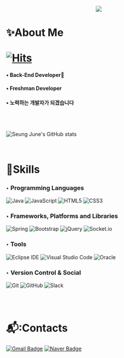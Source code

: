 <p align="center">
  <img src="https://capsule-render.vercel.app/api?type=slice&color=9EF3D2&height=300&section=header&text=SeungJune Lee&fontSize=80"/> 
</p>



# ✨About Me <span>&nbsp;&nbsp;&nbsp;&nbsp;&nbsp;&nbsp;&nbsp;&nbsp;&nbsp;&nbsp;&nbsp;&nbsp;&nbsp;&nbsp;&nbsp;&nbsp;&nbsp;&nbsp;&nbsp;&nbsp;&nbsp;&nbsp;&nbsp;&nbsp;&nbsp;&nbsp;&nbsp;&nbsp;&nbsp;&nbsp;&nbsp;&nbsp;&nbsp;&nbsp;&nbsp;&nbsp;&nbsp;&nbsp;&nbsp;&nbsp;&nbsp;&nbsp;&nbsp;&nbsp;&nbsp;&nbsp;&nbsp;&nbsp;&nbsp;&nbsp;&nbsp;&nbsp;&nbsp;&nbsp;&nbsp;&nbsp;&nbsp;&nbsp;&nbsp;&nbsp;&nbsp;&nbsp;&nbsp;&nbsp;&nbsp;&nbsp;&nbsp;&nbsp;&nbsp;&nbsp;[![Hits](https://hits.seeyoufarm.com/api/count/incr/badge.svg?url=https%3A%2F%2Fgithub.com%2Fsseungjjune&count_bg=%2357EACF&title_bg=%23339BDA&icon=&icon_color=%23E7E7E7&title=hits&edge_flat=false)](https://hits.seeyoufarm.com)</span>

#### • Back-End Developer🧑
#### • Freshman Developer
#### • 노력하는 개발자가 되겠습니다

<br><br>

![Seung June's GitHub stats](https://github-readme-stats.vercel.app/api?username=sseungjjune&theme=vue-dark&show_icons=true)


<br>

# 💪Skills
### ‣ Programming Languages
![Java](https://img.shields.io/badge/java-007396.svg?style=for-the-badge&logo=java&logoColor=white)
![JavaScript](https://img.shields.io/badge/JavaScript-F7DF1E.svg?style=for-the-badge&logo=JavaScript&logoColor=white)
![HTML5](https://img.shields.io/badge/HTML5-E34F26.svg?style=for-the-badge&logo=HTML5&logoColor=white)
![CSS3](https://img.shields.io/badge/CSS3-1572B6.svg?style=for-the-badge&logo=CSS3&logoColor=white)


### ‣ Frameworks, Platforms and Libraries
![Spring](https://img.shields.io/badge/Spring-6DB33F.svg?style=for-the-badge&logo=Spring&logoColor=white)
![Bootstrap](https://img.shields.io/badge/bootstrap-%23563D7C.svg?style=for-the-badge&logo=bootstrap&logoColor=white)
![jQuery](https://img.shields.io/badge/jQuery-1572B6.svg?style=for-the-badge&logo=jQuery&logoColor=white)
![Socket.io](https://img.shields.io/badge/Socket.io-black?style=for-the-badge&logo=socket.io&badgeColor=010101)

### ‣ Tools
![Eclipse IDE](https://img.shields.io/badge/Eclipse%20IDE-2C2255.svg?style=for-the-badge&logo=Eclipse&logoColor=white)
![Visual Studio Code](https://img.shields.io/badge/Visual%20Studio%20Code-007ACC.svg?style=for-the-badge&logo=Eclipse&logoColor=white)
![Oracle](https://img.shields.io/badge/Oracle-F80000.svg?style=for-the-badge&logo=Oracle&logoColor=white)

### ‣ Version Control & Social
![Git](https://img.shields.io/badge/Git-F05032.svg?style=for-the-badge&logo=Git&logoColor=white)
![GitHub](https://img.shields.io/badge/GitHub-181717.svg?style=for-the-badge&logo=GitHub&logoColor=white)
![Slack](https://img.shields.io/badge/Slack-4A154B?style=for-the-badge&logo=slack&logoColor=white)

<br><br>
# 📬:Contacts
[![Gmail Badge](https://img.shields.io/badge/Gmail-d14836?style=for-the-badge&logo=Gmail&logoColor=white&link=mailto:lssyjh@gmail.com)](mailto:lssyjh@gmail.com)
[![Naver Badge](https://img.shields.io/badge/Naver-03C75A?style=for-the-badge&logo=Naver&logoColor=white&link=mailto:lssyjh@naver.com)](mailto:lssyjh@naver.com)


